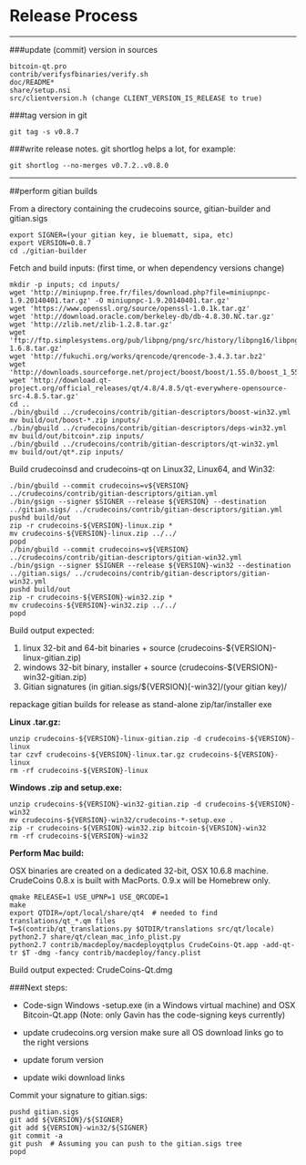 Release Process
====================

* * *

###update (commit) version in sources


	bitcoin-qt.pro
	contrib/verifysfbinaries/verify.sh
	doc/README*
	share/setup.nsi
	src/clientversion.h (change CLIENT_VERSION_IS_RELEASE to true)

###tag version in git

	git tag -s v0.8.7

###write release notes. git shortlog helps a lot, for example:

	git shortlog --no-merges v0.7.2..v0.8.0

* * *

##perform gitian builds

 From a directory containing the crudecoins source, gitian-builder and gitian.sigs
  
	export SIGNER=(your gitian key, ie bluematt, sipa, etc)
	export VERSION=0.8.7
	cd ./gitian-builder

 Fetch and build inputs: (first time, or when dependency versions change)

	mkdir -p inputs; cd inputs/
	wget 'http://miniupnp.free.fr/files/download.php?file=miniupnpc-1.9.20140401.tar.gz' -O miniupnpc-1.9.20140401.tar.gz'
	wget 'https://www.openssl.org/source/openssl-1.0.1k.tar.gz'
	wget 'http://download.oracle.com/berkeley-db/db-4.8.30.NC.tar.gz'
	wget 'http://zlib.net/zlib-1.2.8.tar.gz'
	wget 'ftp://ftp.simplesystems.org/pub/libpng/png/src/history/libpng16/libpng-1.6.8.tar.gz'
	wget 'http://fukuchi.org/works/qrencode/qrencode-3.4.3.tar.bz2'
	wget 'http://downloads.sourceforge.net/project/boost/boost/1.55.0/boost_1_55_0.tar.bz2'
	wget 'http://download.qt-project.org/official_releases/qt/4.8/4.8.5/qt-everywhere-opensource-src-4.8.5.tar.gz'
	cd ..
	./bin/gbuild ../crudecoins/contrib/gitian-descriptors/boost-win32.yml
	mv build/out/boost-*.zip inputs/
	./bin/gbuild ../crudecoins/contrib/gitian-descriptors/deps-win32.yml
	mv build/out/bitcoin*.zip inputs/
	./bin/gbuild ../crudecoins/contrib/gitian-descriptors/qt-win32.yml
	mv build/out/qt*.zip inputs/

 Build crudecoinsd and crudecoins-qt on Linux32, Linux64, and Win32:
  
	./bin/gbuild --commit crudecoins=v${VERSION} ../crudecoins/contrib/gitian-descriptors/gitian.yml
	./bin/gsign --signer $SIGNER --release ${VERSION} --destination ../gitian.sigs/ ../crudecoins/contrib/gitian-descriptors/gitian.yml
	pushd build/out
	zip -r crudecoins-${VERSION}-linux.zip *
	mv crudecoins-${VERSION}-linux.zip ../../
	popd
	./bin/gbuild --commit crudecoins=v${VERSION} ../crudecoins/contrib/gitian-descriptors/gitian-win32.yml
	./bin/gsign --signer $SIGNER --release ${VERSION}-win32 --destination ../gitian.sigs/ ../crudecoins/contrib/gitian-descriptors/gitian-win32.yml
	pushd build/out
	zip -r crudecoins-${VERSION}-win32.zip *
	mv crudecoins-${VERSION}-win32.zip ../../
	popd

  Build output expected:

  1. linux 32-bit and 64-bit binaries + source (crudecoins-${VERSION}-linux-gitian.zip)
  2. windows 32-bit binary, installer + source (crudecoins-${VERSION}-win32-gitian.zip)
  3. Gitian signatures (in gitian.sigs/${VERSION}[-win32]/(your gitian key)/

repackage gitian builds for release as stand-alone zip/tar/installer exe

**Linux .tar.gz:**

	unzip crudecoins-${VERSION}-linux-gitian.zip -d crudecoins-${VERSION}-linux
	tar czvf crudecoins-${VERSION}-linux.tar.gz crudecoins-${VERSION}-linux
	rm -rf crudecoins-${VERSION}-linux

**Windows .zip and setup.exe:**

	unzip crudecoins-${VERSION}-win32-gitian.zip -d crudecoins-${VERSION}-win32
	mv crudecoins-${VERSION}-win32/crudecoins-*-setup.exe .
	zip -r crudecoins-${VERSION}-win32.zip bitcoin-${VERSION}-win32
	rm -rf crudecoins-${VERSION}-win32

**Perform Mac build:**

  OSX binaries are created on a dedicated 32-bit, OSX 10.6.8 machine.
  CrudeCoins 0.8.x is built with MacPorts.  0.9.x will be Homebrew only.

	qmake RELEASE=1 USE_UPNP=1 USE_QRCODE=1
	make
	export QTDIR=/opt/local/share/qt4  # needed to find translations/qt_*.qm files
	T=$(contrib/qt_translations.py $QTDIR/translations src/qt/locale)
	python2.7 share/qt/clean_mac_info_plist.py
	python2.7 contrib/macdeploy/macdeployqtplus CrudeCoins-Qt.app -add-qt-tr $T -dmg -fancy contrib/macdeploy/fancy.plist

 Build output expected: CrudeCoins-Qt.dmg

###Next steps:

* Code-sign Windows -setup.exe (in a Windows virtual machine) and
  OSX Bitcoin-Qt.app (Note: only Gavin has the code-signing keys currently)

* update crudecoins.org version
  make sure all OS download links go to the right versions

* update forum version

* update wiki download links

Commit your signature to gitian.sigs:

	pushd gitian.sigs
	git add ${VERSION}/${SIGNER}
	git add ${VERSION}-win32/${SIGNER}
	git commit -a
	git push  # Assuming you can push to the gitian.sigs tree
	popd

